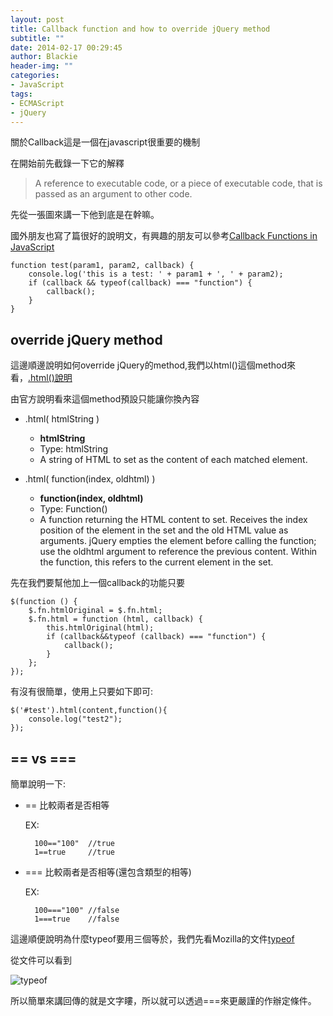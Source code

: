 ```yaml
---
layout: post
title: Callback function and how to override jQuery method
subtitle: ""
date: 2014-02-17 00:29:45
author: Blackie
header-img: ""
categories:
- JavaScript
tags:
- ECMAScript
- jQuery
---
```


關於Callback這是一個在javascript很重要的機制

<!-- More -->

在開始前先截錄一下它的解釋

>A reference to executable code, or a piece of executable code, that is passed as an argument to other code.


先從一張圖來講一下他到底是在幹嘛。

國外朋友也寫了篇很好的說明文，有興趣的朋友可以參考[Callback Functions in JavaScript](http://www.impressivewebs.com/callback-functions-javascript/)

	function test(param1, param2, callback) {
	    console.log('this is a test: ' + param1 + ', ' + param2);
	    if (callback && typeof(callback) === "function") {
	        callback();
	    }
	}

## override jQuery method

這邊順邊說明如何override jQuery的method,我們以html()這個method來看，[.html()說明](https://api.jquery.com/html/)

由官方說明看來這個method預設只能讓你換內容

- .html( htmlString )

	- <b>htmlString</b>
	- Type: htmlString
	- A string of HTML to set as the content of each matched element.

- .html( function(index, oldhtml) )

	- <b>function(index, oldhtml)</b>
	- Type: Function()
	- A function returning the HTML content to set. Receives the index position of the element in the set and the old HTML value as arguments. jQuery empties the element before calling the function; use the oldhtml argument to reference the previous content. Within the function, this refers to the current element in the set.

先在我們要幫他加上一個callback的功能只要

	$(function () {
	    $.fn.htmlOriginal = $.fn.html;
	    $.fn.html = function (html, callback) {
	        this.htmlOriginal(html);
	        if (callback&&typeof (callback) === "function") {
	            callback();
	        }
	    };
	});

有沒有很簡單，使用上只要如下即可:

	$('#test').html(content,function(){
		console.log("test2");
	});

## == vs ===

簡單說明一下:

- == 比較兩者是否相等

	EX:

		100=="100"	//true
		1==true		//true

- === 比較兩者是否相等(還包含類型的相等)

	EX:

		100==="100" //false
		1===true	//false

這邊順便說明為什麼typeof要用三個等於，我們先看Mozilla的文件[typeof](https://developer.mozilla.org/zh-TW/docs/JavaScript/Reference/Operators/typeof)

從文件可以看到

![typeof](https://dl.dropboxusercontent.com/u/20925528/%E6%8A%80%E8%A1%93Blog/blogs/20140218/typeof.PNG)

所以簡單來講回傳的就是文字瞜，所以就可以透過===來更嚴謹的作辦定條件。
